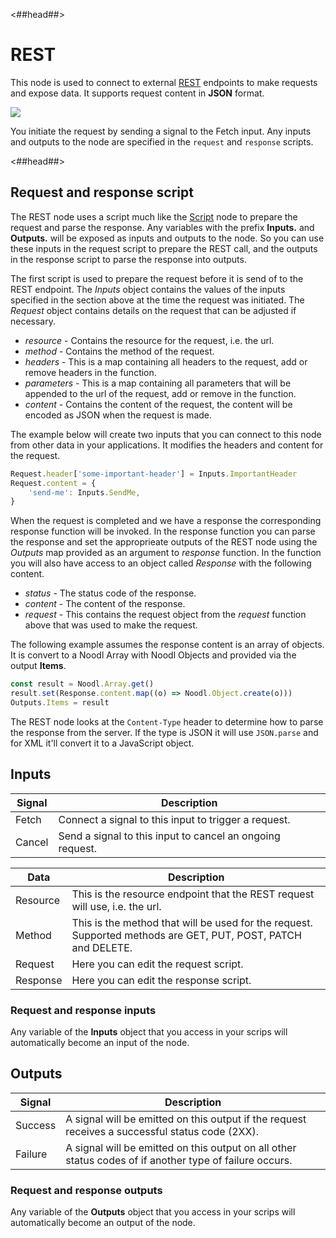 <##head##>

# REST

This node is used to connect to external [REST](https://en.wikipedia.org/wiki/Representational_state_transfer) endpoints to make requests and expose data. It supports request content in **JSON** format.

<div class="ndl-image-with-background l">

![](/nodes/data/rest/rest-1.png)

</div>

You initiate the request by sending a <span class="ndl-signal">signal</span> to the <span class="ndl-signal">Fetch</span> input. Any inputs and outputs to the node are specified in the `request` and `response` scripts.

<##head##>

## Request and response script

The REST node uses a script much like the [Script](/nodes/javascript/script) node to prepare the request and parse the response.
Any variables with the prefix **Inputs.** and **Outputs.** will be exposed as inputs and outputs to the node. So you can use these inputs in the request script to prepare the REST call, and the outputs in the response script to parse the response into outputs.

The first script is used to prepare the request before it is send of to the REST endpoint.
The _Inputs_ object contains the values of the inputs specified in the section above at the time the
request was initiated. The _Request_ object contains details on the request that can be adjusted if necessary.

-   _resource_ - Contains the resource for the request, i.e. the url.
-   _method_ - Contains the method of the request.
-   _headers_ - This is a map containing all headers to the request, add or remove headers in the function.
-   _parameters_ - This is a map containing all parameters that will be appended to the url of the request, add or remove in the function.
-   _content_ - Contains the content of the request, the content will be encoded as JSON when the request is made.

The example below will create two inputs that you can connect to this node from other data in your applications. It modifies the headers and content for the request.

```javascript
Request.header['some-important-header'] = Inputs.ImportantHeader
Request.content = {
    'send-me': Inputs.SendMe,
}
```

When the request is completed and we have a response the corresponding response function will be invoked. In
the response function you can parse the response and set the approprieate outputs of the REST node using the _Outputs_ map
provided as an argument to _response_ function. In the function you will also have access to an object called _Response_ with the following content.

-   _status_ - The status code of the response.
-   _content_ - The content of the response.
-   _request_ - This contains the request object from the _request_ function above that was used to make the request.

The following example assumes the response content is an array of objects. It is convert to a Noodl Array with Noodl Objects and provided via the output **Items**.

```javascript
const result = Noodl.Array.get()
result.set(Response.content.map((o) => Noodl.Object.create(o)))
Outputs.Items = result
```

The REST node looks at the `Content-Type` header to determine how to parse the response from the server. If the type is JSON it will use `JSON.parse` and for XML it'll convert it to a JavaScript object.

## Inputs

| Signal                                 | Description                                               |
| -------------------------------------- | --------------------------------------------------------- |
| <span class="ndl-signal">Fetch</span>  | Connect a signal to this input to trigger a request.      |
| <span class="ndl-signal">Cancel</span> | Send a signal to this input to cancel an ongoing request. |

| Data                                   | Description                                                                                                   |
| -------------------------------------- | ------------------------------------------------------------------------------------------------------------- |
| <span class="ndl-data">Resource</span> | This is the resource endpoint that the REST request will use, i.e. the url.                                   |
| <span class="ndl-data">Method</span>   | This is the method that will be used for the request. Supported methods are GET, PUT, POST, PATCH and DELETE. |
| <span class="ndl-data">Request</span>  | Here you can edit the request script.                                                                         |
| <span class="ndl-data">Response</span> | Here you can edit the response script.                                                                        |

### Request and response inputs

Any variable of the **Inputs** object that you access in your scrips will automatically become an input of the node.

## Outputs

| Signal                                  | Description                                                                                             |
| --------------------------------------- | ------------------------------------------------------------------------------------------------------- |
| <span class="ndl-signal">Success</span> | A signal will be emitted on this output if the request receives a successful status code (2XX).         |
| <span class="ndl-signal">Failure</span> | A signal will be emitted on this output on all other status codes of if another type of failure occurs. |

### Request and response outputs

Any variable of the **Outputs** object that you access in your scrips will automatically become an output of the node.
